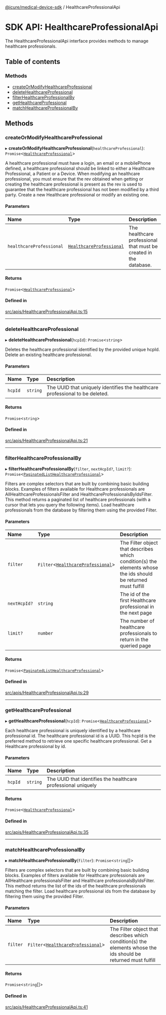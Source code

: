 [@icure/medical-device-sdk](../modules) / HealthcareProfessionalApi

# SDK API: HealthcareProfessionalApi

The HealthcareProfessionalApi interface provides methods to manage healthcare professionals.

## Table of contents

### Methods

- [createOrModifyHealthcareProfessional](HealthcareProfessionalApi#createormodifyhealthcareprofessional)
- [deleteHealthcareProfessional](HealthcareProfessionalApi#deletehealthcareprofessional)
- [filterHealthcareProfessionalBy](HealthcareProfessionalApi#filterhealthcareprofessionalby)
- [getHealthcareProfessional](HealthcareProfessionalApi#gethealthcareprofessional)
- [matchHealthcareProfessionalBy](HealthcareProfessionalApi#matchhealthcareprofessionalby)

## Methods

### createOrModifyHealthcareProfessional

▸ **createOrModifyHealthcareProfessional**(`healthcareProfessional`): `Promise`<[`HealthcareProfessional`](../classes/HealthcareProfessional)\>

A healthcare professional must have a login, an email or a mobilePhone defined, a healthcare professional should be linked to either a Healthcare Professional, a Patient or a Device. When modifying an healthcare professional, you must ensure that the rev obtained when getting or creating the healthcare professional is present as the rev is used to guarantee that the healthcare professional has not been modified by a third party.
Create a new Healthcare professional or modify an existing one.

#### Parameters

| Name | Type | Description |
| :------ | :------ | :------ |
| `healthcareProfessional` | [`HealthcareProfessional`](../classes/HealthcareProfessional) | The healthcare professional that must be created in the database. |

#### Returns

`Promise`<[`HealthcareProfessional`](../classes/HealthcareProfessional)\>

#### Defined in

[src/apis/HealthcareProfessionalApi.ts:15](https://github.com/icure/icure-medical-device-js-sdk/blob/a61f48e/src/apis/HealthcareProfessionalApi.ts#L15)

___

### deleteHealthcareProfessional

▸ **deleteHealthcareProfessional**(`hcpId`): `Promise`<`string`\>

Deletes the healthcare professional identified by the provided unique hcpId.
Delete an existing healthcare professional.

#### Parameters

| Name | Type | Description |
| :------ | :------ | :------ |
| `hcpId` | `string` | The UUID that uniquely identifies the healthcare professional to be deleted. |

#### Returns

`Promise`<`string`\>

#### Defined in

[src/apis/HealthcareProfessionalApi.ts:21](https://github.com/icure/icure-medical-device-js-sdk/blob/a61f48e/src/apis/HealthcareProfessionalApi.ts#L21)

___

### filterHealthcareProfessionalBy

▸ **filterHealthcareProfessionalBy**(`filter`, `nextHcpId?`, `limit?`): `Promise`<[`PaginatedListHealthcareProfessional`](../classes/PaginatedListHealthcareProfessional)\>

Filters are complex selectors that are built by combining basic building blocks. Examples of filters available for Healthcare professionals are AllHealthcareProfessionalsFilter and HealthcareProfessionalsByIdsFilter. This method returns a paginated list of healthcare professionals (with a cursor that lets you query the following items).
Load healthcare professionals from the database by filtering them using the provided Filter.

#### Parameters

| Name | Type | Description |
| :------ | :------ | :------ |
| `filter` | `Filter`<[`HealthcareProfessional`](../classes/HealthcareProfessional)\> | The Filter object that describes which condition(s) the elements whose the ids should be returned must fulfill |
| `nextHcpId?` | `string` | The id of the first Healthcare professional in the next page |
| `limit?` | `number` | The number of healthcare professionals to return in the queried page |

#### Returns

`Promise`<[`PaginatedListHealthcareProfessional`](../classes/PaginatedListHealthcareProfessional)\>

#### Defined in

[src/apis/HealthcareProfessionalApi.ts:29](https://github.com/icure/icure-medical-device-js-sdk/blob/a61f48e/src/apis/HealthcareProfessionalApi.ts#L29)

___

### getHealthcareProfessional

▸ **getHealthcareProfessional**(`hcpId`): `Promise`<[`HealthcareProfessional`](../classes/HealthcareProfessional)\>

Each healthcare professional is uniquely identified by a healthcare professional id. The healthcare professional id is a UUID. This hcpId is the preferred method to retrieve one specific healthcare professional.
Get a Healthcare professional by id.

#### Parameters

| Name | Type | Description |
| :------ | :------ | :------ |
| `hcpId` | `string` | The UUID that identifies the healthcare professional uniquely |

#### Returns

`Promise`<[`HealthcareProfessional`](../classes/HealthcareProfessional)\>

#### Defined in

[src/apis/HealthcareProfessionalApi.ts:35](https://github.com/icure/icure-medical-device-js-sdk/blob/a61f48e/src/apis/HealthcareProfessionalApi.ts#L35)

___

### matchHealthcareProfessionalBy

▸ **matchHealthcareProfessionalBy**(`filter`): `Promise`<`string`[]\>

Filters are complex selectors that are built by combining basic building blocks. Examples of filters available for Healthcare professionals are AllHealthcare professionalsFilter and Healthcare professionalsByIdsFilter. This method returns the list of the ids of the healthcare professionals matching the filter.
Load healthcare professional ids from the database by filtering them using the provided Filter.

#### Parameters

| Name | Type | Description |
| :------ | :------ | :------ |
| `filter` | `Filter`<[`HealthcareProfessional`](../classes/HealthcareProfessional)\> | The Filter object that describes which condition(s) the elements whose the ids should be returned must fulfill |

#### Returns

`Promise`<`string`[]\>

#### Defined in

[src/apis/HealthcareProfessionalApi.ts:41](https://github.com/icure/icure-medical-device-js-sdk/blob/a61f48e/src/apis/HealthcareProfessionalApi.ts#L41)
